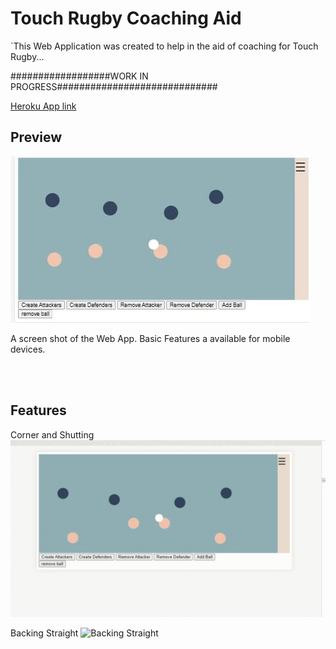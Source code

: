 # Touch Rugby Coaching Aid
`This Web Application was created to help in the aid of coaching for Touch Rugby...
 
##################WORK IN PROGRESS#############################

<a href = "www.TouchRugby.HerokuApp.com">Heroku App link</a>

 ## Preview
<img src = "front_end/static/media/images/phone_screen_shot.jpg "/>

A screen shot of the Web App. Basic Features a available for mobile devices.

<br><br/>
## Features
Corner and Shutting 
![Corner and Shutting](front_end/static/media/gifs/corner_shut_2.gif)

Backing Straight
![Backing Straight](front_end/static/media/gifs/back_striaght.gif)